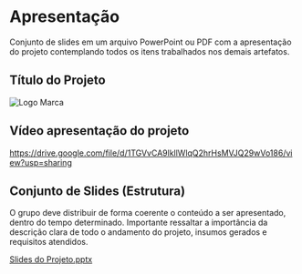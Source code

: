 # Apresentação

Conjunto de slides em um arquivo PowerPoint ou PDF com a apresentação do projeto contemplando todos os itens trabalhados nos demais artefatos.

## Título do Projeto

![Logo Marca](https://user-images.githubusercontent.com/114116491/208303030-4040dce4-8774-47d7-a57a-efa218e89cb8.png)

## Vídeo apresentação do projeto

https://drive.google.com/file/d/1TGVvCA9lkllWlqQ2hrHsMVJQ29wVo186/view?usp=sharing

## Conjunto de Slides (Estrutura)

O grupo deve distribuir de forma coerente o conteúdo a ser apresentado, dentro do tempo determinado. Importante ressaltar a importância da descrição clara de todo o andamento do projeto, insumos gerados e requisitos atendidos.

[Slides do Projeto.pptx](https://github.com/ICEI-PUC-Minas-PMV-SI/pmv-si-2022-2-e1-proj-web-t3-orientacao-emprestimos/files/10253980/Slides.do.Projeto.pptx)

 

